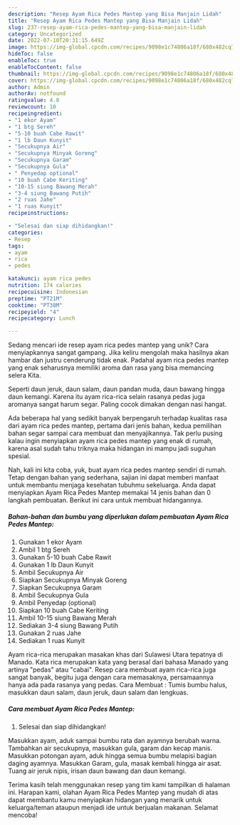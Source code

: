 ```yaml
---
description: "Resep Ayam Rica Pedes Mantep yang Bisa Manjain Lidah"
title: "Resep Ayam Rica Pedes Mantep yang Bisa Manjain Lidah"
slug: 237-resep-ayam-rica-pedes-mantep-yang-bisa-manjain-lidah
category: Uncategorized
date: 2022-07-10T20:31:15.649Z
image: https://img-global.cpcdn.com/recipes/9098e1c74806a18f/680x482cq70/ayam-rica-pedes-mantep-foto-resep-utama.jpg
hideToc: false
enableToc: true
enableTocContent: false
thumbnail: https://img-global.cpcdn.com/recipes/9098e1c74806a18f/680x482cq70/ayam-rica-pedes-mantep-foto-resep-utama.jpg
cover: https://img-global.cpcdn.com/recipes/9098e1c74806a18f/680x482cq70/ayam-rica-pedes-mantep-foto-resep-utama.jpg
author: Admin
authorAv: notfound
ratingvalue: 4.8
reviewcount: 10
recipeingredient:
- "1 ekor Ayam"
- "1 btg Sereh"
- "5-10 buah Cabe Rawit"
- "1 lb Daun Kunyit"
- "Secukupnya Air"
- "Secukupnya Minyak Goreng"
- "Secukupnya Garam"
- "Secukupnya Gula"
- " Penyedap optional"
- "10 buah Cabe Keriting"
- "10-15 siung Bawang Merah"
- "3-4 siung Bawang Putih"
- "2 ruas Jahe"
- "1 ruas Kunyit"
recipeinstructions:

- "Selesai dan siap dihidangkan!"
categories:
- Resep
tags:
- ayam
- rica
- pedes

katakunci: ayam rica pedes 
nutrition: 174 calories
recipecuisine: Indonesian
preptime: "PT21M"
cooktime: "PT38M"
recipeyield: "4"
recipecategory: Lunch

---
```





Sedang mencari ide resep ayam rica pedes mantep yang unik? Cara menyiapkannya sangat gampang. Jika keliru mengolah maka hasilnya akan hambar dan justru cenderung tidak enak. Padahal ayam rica pedes mantep yang enak seharusnya memiliki aroma dan rasa yang bisa memancing selera Kita.





Seperti daun jeruk, daun salam, daun pandan muda, daun bawang hingga daun kemangi. Karena itu ayam rica-rica selain rasanya pedas juga aromanya sangat harum segar. Paling cocok dimakan dengan nasi hangat.

Ada beberapa hal yang sedikit banyak berpengaruh terhadap kualitas rasa dari ayam rica pedes mantep, pertama dari jenis bahan, kedua pemilihan bahan segar sampai cara membuat dan menyajikannya. Tak perlu pusing kalau ingin menyiapkan ayam rica pedes mantep yang enak di rumah, karena asal sudah tahu triknya maka hidangan ini mampu jadi suguhan spesial.






Nah, kali ini kita coba, yuk, buat ayam rica pedes mantep sendiri di rumah. Tetap dengan bahan yang sederhana, sajian ini dapat memberi manfaat untuk membantu menjaga kesehatan tubuhmu sekeluarga. Anda dapat menyiapkan Ayam Rica Pedes Mantep memakai 14 jenis bahan dan 0 langkah pembuatan. Berikut ini cara untuk membuat hidangannya.

<!--inarticleads1-->

##### Bahan-bahan dan bumbu yang diperlukan dalam pembuatan Ayam Rica Pedes Mantep:

1. Gunakan 1 ekor Ayam
1. Ambil 1 btg Sereh
1. Gunakan 5-10 buah Cabe Rawit
1. Gunakan 1 lb Daun Kunyit
1. Ambil Secukupnya Air
1. Siapkan Secukupnya Minyak Goreng
1. Siapkan Secukupnya Garam
1. Ambil Secukupnya Gula
1. Ambil  Penyedap (optional)
1. Siapkan 10 buah Cabe Keriting
1. Ambil 10-15 siung Bawang Merah
1. Sediakan 3-4 siung Bawang Putih
1. Gunakan 2 ruas Jahe
1. Sediakan 1 ruas Kunyit


Ayam rica-rica merupakan masakan khas dari Sulawesi Utara tepatnya di Manado. Kata rica merupakan kata yang berasal dari bahasa Manado yang artinya &#34;pedas&#34; atau &#34;cabai&#34;. Resep cara membuat ayam rica-rica juga sangat banyak, begitu juga dengan cara memasaknya, persamaannya hanya ada pada rasanya yang pedas. Cara Membuat : Tumis bumbu halus, masukkan daun salam, daun jeruk, daun salam dan lengkuas. 

<!--inarticleads2-->

##### Cara membuat Ayam Rica Pedes Mantep:


1. Selesai dan siap dihidangkan!

Masukkan ayam, aduk sampai bumbu rata dan ayamnya berubah warna. Tambahkan air secukupnya, masukkan gula, garam dan kecap manis. Masukkan potongan ayam, aduk hingga semua bumbu melapisi bagian daging ayamnya. Masukkan Garam, gula, masak kembali hingga air asat. Tuang air jeruk nipis, irisan daun bawang dan daun kemangi. 

Terima kasih telah menggunakan resep yang tim kami tampilkan di halaman ini. Harapan kami, olahan Ayam Rica Pedes Mantep yang mudah di atas dapat membantu kamu menyiapkan hidangan yang menarik untuk keluarga/teman ataupun menjadi ide untuk berjualan makanan. Selamat mencoba!

